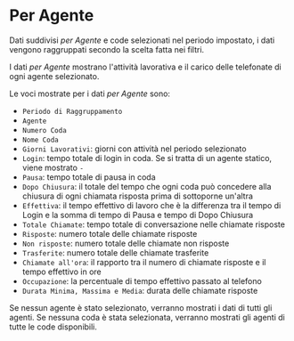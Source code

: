 # Per Agente

Dati suddivisi *per Agente* e code selezionati nel periodo impostato, 
i dati vengono raggruppati secondo la scelta fatta nei filtri.

I dati *per Agente* mostrano l'attività lavorativa e il carico delle 
telefonate di ogni agente selezionato.

Le voci mostrate per i dati *per Agente* sono:

- `Periodo di Raggruppamento`
- `Agente`
- `Numero Coda`
- `Nome Coda`
- `Giorni Lavorativi`: giorni con attività nel periodo selezionato
- `Login`: tempo totale di login in coda. Se si tratta di un agente statico, viene mostrato `-`
- `Pausa`: tempo totale di pausa in coda
- `Dopo Chiusura`: il totale del tempo che ogni coda può concedere 
alla chiusura di ogni chiamata risposta prima di sottoporne un'altra
- `Effettiva`: il tempo effettivo di lavoro che è la differenza tra il 
tempo di Login e la somma di tempo di Pausa e tempo di Dopo Chiusura 
- `Totale Chiamate`: tempo totale di conversazione nelle chiamate 
risposte
- `Risposte`: numero totale delle chiamate risposte
- `Non risposte`: numero totale delle chiamate non risposte
- `Trasferite`: numero totale delle chiamate trasferite
- `Chiamate all'ora`: il rapporto tra il numero di chiamate risposte e il 
tempo effettivo in ore
- `Occupazione`: la percentuale di tempo effettivo passato al telefono
- `Durata Minima, Massima e Media`: durata delle chiamate risposte

Se nessun agente è stato selezionato, verranno mostrati i dati di tutti 
gli agenti. Se nessuna coda è stata selezionata, verranno mostrati gli 
agenti di tutte le code disponibili.
